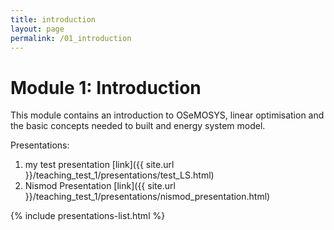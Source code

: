 ```yaml
---
title: introduction
layout: page
permalink: /01_introduction
---
```


# Module 1: Introduction

This module contains an introduction to OSeMOSYS, linear optimisation and the basic concepts needed to built and energy system model.

Presentations:
1. my test presentation [link]({{ site.url }}/teaching_test_1/presentations/test_LS.html)
1. Nismod Presentation [link]({{ site.url }}/teaching_test_1/presentations/nismod_presentation.html)

{% include presentations-list.html %}
